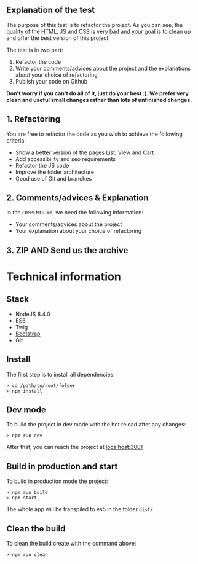 ## Explanation of the test

The purpose of this test is to refactor the project.
As you can see, the quality of the HTML, JS and CSS is very bad and your goal is to clean up and offer the best version of this project.

The test is in two part:
1. Refactor the code
2. Write your comments/advices about the project and the explanations about your choice of refactoring
3. Publish your code on Github

**Don't worry if you can't do all of it, just do your best :). We prefer very clean and useful small changes rather than lots of unfinished changes.** 

## 1. Refactoring

You are free to refactor the code as you wish to achieve the following criteria:
- Show a better version of the pages List, View and Cart
- Add accessibility and seo requirements
- Refactor the JS code
- Improve the folder architecture
- Good use of Git and branches

## 2. Comments/advices & Explanation
In the `COMMENTS.md`, we need the following information:
- Your comments/advices about the project
- Your explanation about your choice of refactoring

## 3. ZIP AND Send us the archive



# Technical information

## Stack 
- NodeJS 8.4.0
- ES6
- Twig
- [Bootstrap](http://getbootstrap.com/) 
- Git

## Install

The first step is to install all dependencies:

    > cd /path/to/root/folder
    > npm install

## Dev mode

To build the project in dev mode with the hot reload after any changes:

    > npm run dev

After that, you can reach the project at [localhost:3001](http://localhost:3001) 

## Build in production and start
To build in production mode the project:

    > npm run build
    > npm start
    
The whole app will be transpiled to es5 in the folder `dist/`
    
## Clean the build

To clean the build create with the command above:

    > npm run clean



